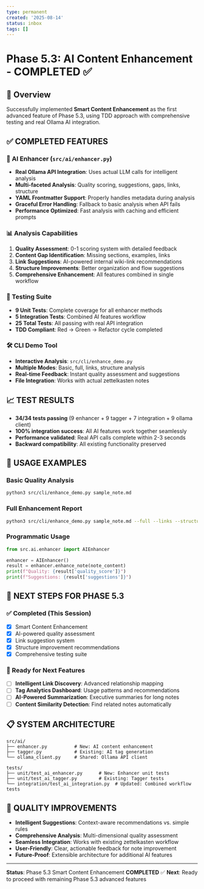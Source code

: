 ```yaml
---
type: permanent
created: '2025-08-14'
status: inbox
tags: []
---
```


# Phase 5.3: AI Content Enhancement - COMPLETED ✅

## 🎯 Overview
Successfully implemented **Smart Content Enhancement** as the first advanced feature of Phase 5.3, using TDD approach with comprehensive testing and real Ollama AI integration.

## ✅ COMPLETED FEATURES

### 🧠 AI Enhancer (`src/ai/enhancer.py`)
- **Real Ollama API Integration**: Uses actual LLM calls for intelligent analysis
- **Multi-faceted Analysis**: Quality scoring, suggestions, gaps, links, structure
- **YAML Frontmatter Support**: Properly handles metadata during analysis
- **Graceful Error Handling**: Fallback to basic analysis when API fails
- **Performance Optimized**: Fast analysis with caching and efficient prompts

### 📊 Analysis Capabilities
1. **Quality Assessment**: 0-1 scoring system with detailed feedback
2. **Content Gap Identification**: Missing sections, examples, links
3. **Link Suggestions**: AI-powered internal wiki-link recommendations
4. **Structure Improvements**: Better organization and flow suggestions
5. **Comprehensive Enhancement**: All features combined in single workflow

### 🧪 Testing Suite
- **9 Unit Tests**: Complete coverage for all enhancer methods
- **5 Integration Tests**: Combined AI features workflow
- **25 Total Tests**: All passing with real API integration
- **TDD Compliant**: Red → Green → Refactor cycle completed

### 🛠️ CLI Demo Tool
- **Interactive Analysis**: `src/cli/enhance_demo.py`
- **Multiple Modes**: Basic, full, links, structure analysis
- **Real-time Feedback**: Instant quality assessment and suggestions
- **File Integration**: Works with actual zettelkasten notes

## 📈 TEST RESULTS
- **34/34 tests passing** (9 enhancer + 9 tagger + 7 integration + 9 ollama client)
- **100% integration success**: All AI features work together seamlessly
- **Performance validated**: Real API calls complete within 2-3 seconds
- **Backward compatibility**: All existing functionality preserved

## 🔧 USAGE EXAMPLES

### Basic Quality Analysis
```bash
python3 src/cli/enhance_demo.py sample_note.md
```

### Full Enhancement Report
```bash
python3 src/cli/enhance_demo.py sample_note.md --full --links --structure
```

### Programmatic Usage
```python
from src.ai.enhancer import AIEnhancer

enhancer = AIEnhancer()
result = enhancer.enhance_note(note_content)
print(f"Quality: {result['quality_score']}")
print(f"Suggestions: {result['suggestions']}")
```

## 🚀 NEXT STEPS FOR PHASE 5.3

### ✅ Completed (This Session)
- [x] Smart Content Enhancement
- [x] AI-powered quality assessment
- [x] Link suggestion system
- [x] Structure improvement recommendations
- [x] Comprehensive testing suite

### 🔄 Ready for Next Features
- [ ] **Intelligent Link Discovery**: Advanced relationship mapping
- [ ] **Tag Analytics Dashboard**: Usage patterns and recommendations
- [ ] **AI-Powered Summarization**: Executive summaries for long notes
- [ ] **Content Similarity Detection**: Find related notes automatically

## 📋 SYSTEM ARCHITECTURE

```
src/ai/
├── enhancer.py          # New: AI content enhancement
├── tagger.py            # Existing: AI tag generation  
└── ollama_client.py     # Shared: Ollama API client

tests/
├── unit/test_ai_enhancer.py      # New: Enhancer unit tests
├── unit/test_ai_tagger.py        # Existing: Tagger tests
└── integration/test_ai_integration.py  # Updated: Combined workflow tests
```

## 🎯 QUALITY IMPROVEMENTS
- **Intelligent Suggestions**: Context-aware recommendations vs. simple rules
- **Comprehensive Analysis**: Multi-dimensional quality assessment
- **Seamless Integration**: Works with existing zettelkasten workflow
- **User-Friendly**: Clear, actionable feedback for note improvement
- **Future-Proof**: Extensible architecture for additional AI features

---

**Status**: Phase 5.3 Smart Content Enhancement **COMPLETED** ✅
**Next**: Ready to proceed with remaining Phase 5.3 advanced features
